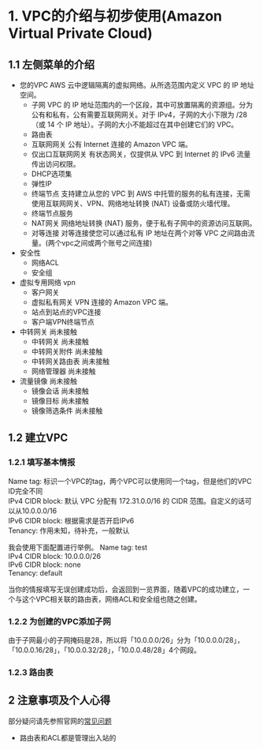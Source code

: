 # 1. VPC的介绍与初步使用(Amazon Virtual Private Cloud)

## 1.1 左侧菜单的介绍

* 您的VPC AWS 云中逻辑隔离的虚拟网络。从所选范围内定义 VPC 的 IP 地址空间。
  * 子网 VPC 的 IP 地址范围内的一个区段，其中可放置隔离的资源组。分为公有和私有，公有需要互联网网关。对于 IPv4，子网的大小下限为 /28（或 14 个 IP 地址）。子网的大小不能超过在其中创建它们的 VPC。
  * 路由表 
  * 互联网网关 公有 Internet 连接的 Amazon VPC 端。
  * 仅出口互联网网关 有状态网关，仅提供从 VPC 到 Internet 的 IPv6 流量传出访问权限。
  * DHCP选项集
  * 弹性IP
  * 终端节点 支持建立从您的 VPC 到 AWS 中托管的服务的私有连接，无需使用互联网网关、VPN、网络地址转换 (NAT) 设备或防火墙代理。
  * 终端节点服务
  * NAT网关 网络地址转换 (NAT) 服务，便于私有子网中的资源访问互联网。
  * 对等连接 对等连接使您可以通过私有 IP 地址在两个对等 VPC 之间路由流量。(两个vpc之间或两个账号之间连接)
* 安全性
  * 网络ACL
  * 安全组
* 虚拟专用网络 vpn
  * 客户网关
  * 虚拟私有网关 VPN 连接的 Amazon VPC 端。
  * 站点到站点的VPC连接
  * 客户端VPN终端节点
* 中转网关 尚未接触
  * 中转网关 尚未接触
  * 中转网关附件 尚未接触
  * 中转网关路由表 尚未接触
  * 网络管理器 尚未接触
* 流量镜像 尚未接触
  * 镜像会话 尚未接触
  * 镜像目标 尚未接触
  * 镜像筛选条件 尚未接触

## 1.2 建立VPC

### 1.2.1 填写基本情报

Name tag: 标识一个VPC的tag，两个VPC可以使用同一个tag，但是他们的VPC ID完全不同  
IPv4 CIDR block: 默认 VPC 分配有 172.31.0.0/16 的 CIDR 范围。自定义的话可以从10.0.0.0/16  
IPv6 CIDR block: 根据需求是否开启IPv6  
Tenancy: 作用未知，待补充，一般默认  

我会使用下面配置进行举例。
Name tag: test  
IPv4 CIDR block: 10.0.0.0/26  
IPv6 CIDR block: none  
Tenancy: default  

当你的情报填写无误创建成功后，会返回到一览界面，随着VPC的成功建立，一个与这个VPC相关联的路由表，网络ACL和安全组也随之创建。

### 1.2.2 为创建的VPC添加子网

由于子网最小的子网掩码是28，所以将「10.0.0.0/26」分为「10.0.0.0/28」，「10.0.0.16/28」，「10.0.0.32/28」，「10.0.0.48/28」4个网段。

### 1.2.3 路由表


## 2 注意事项及个人心得

部分疑问请先参照官网的[常见问题](https://aws.amazon.com/cn/vpc/faqs/?nc1=h_ls)

* 路由表和ACL都是管理出入站的
